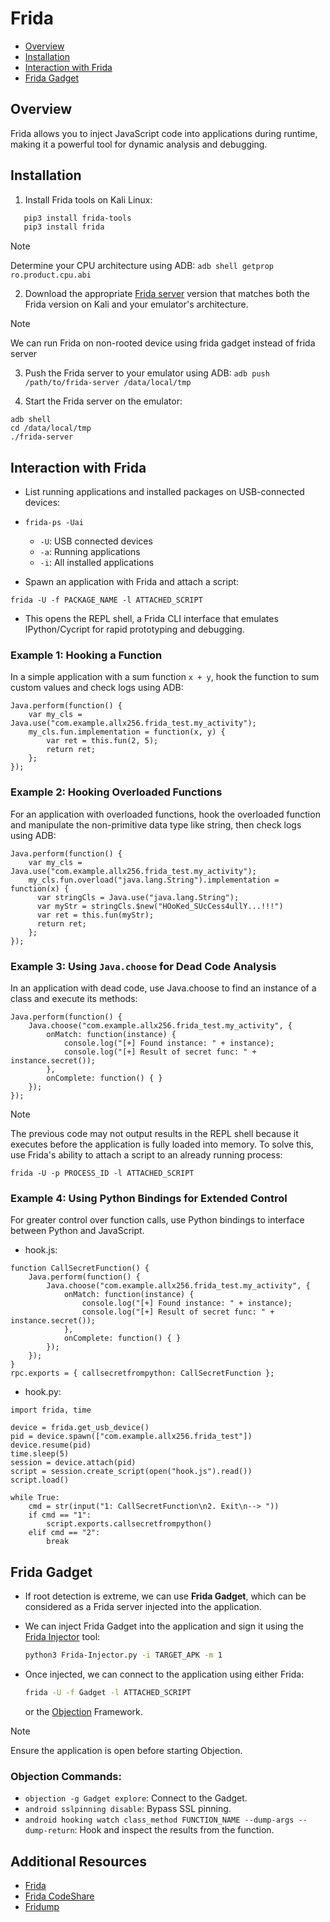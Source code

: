 # Frida
- [Overview](#overview)
- [Installation](#installation)
- [Interaction with Frida](#interaction-with-frida)
- [Frida Gadget](#frida-gadget)

## Overview
Frida allows you to inject JavaScript code into applications during runtime, making it a powerful tool for dynamic analysis and debugging.

## Installation

1. Install Frida tools on Kali Linux:
```bash
   pip3 install frida-tools
   pip3 install frida
```

> [!NOTE] 
>  Determine your CPU architecture using ADB: `adb shell getprop ro.product.cpu.abi`

2. Download the appropriate [Frida server](https://github.com/frida/frida/releases) version that matches both the Frida version on Kali and your emulator's architecture.

>[!NOTE]
> We can run Frida on non-rooted device using frida gadget instead of frida server

3. Push the Frida server to your emulator using ADB:
`adb push /path/to/frida-server /data/local/tmp`

4. Start the Frida server on the emulator:

```
adb shell
cd /data/local/tmp
./frida-server
```
## Interaction with Frida
- List running applications and installed packages on USB-connected devices:
- `frida-ps -Uai`
   - `-U`: USB connected devices 
   - `-a`: Running applications 
   - `-i`: All installed applications

- Spawn an application with Frida and attach a script:

 ```
 frida -U -f PACKAGE_NAME -l ATTACHED_SCRIPT
 ``` 
   - This opens the REPL shell, a Frida CLI interface that emulates IPython/Cycript for rapid prototyping and debugging.

### Example 1: Hooking a Function
In a simple application with a sum function `x + y`, hook the function to sum custom values and check logs using ADB:
```
Java.perform(function() {
    var my_cls = Java.use("com.example.allx256.frida_test.my_activity");
    my_cls.fun.implementation = function(x, y) {
        var ret = this.fun(2, 5);
        return ret;
    };
});

```
### Example 2: Hooking Overloaded Functions
For an application with overloaded functions, hook the overloaded function and manipulate the non-primitive data type like string, then check logs using ADB:
```
Java.perform(function() {
    var my_cls = Java.use("com.example.allx256.frida_test.my_activity");
    my_cls.fun.overload("java.lang.String").implementation = function(x) {
      var stringCls = Java.use("java.lang.String");
      var myStr = stringCls.$new("HOoKed_SUcCess4ullY...!!!")
      var ret = this.fun(myStr);
      return ret;
    };
});

```

### Example 3: Using `Java.choose` for Dead Code Analysis
In an application with dead code, use Java.choose to find an instance of a class and execute its methods:

```
Java.perform(function() {
    Java.choose("com.example.allx256.frida_test.my_activity", {
        onMatch: function(instance) {
            console.log("[+] Found instance: " + instance);
            console.log("[+] Result of secret func: " + instance.secret());
        },
        onComplete: function() { }
    });
});

```
>[!NOTE]
> The previous code may not output results in the REPL shell because it executes before the application is fully loaded into memory. To solve this, use Frida's ability to attach a script to an already running process:
```
frida -U -p PROCESS_ID -l ATTACHED_SCRIPT

```

### Example 4: Using Python Bindings for Extended Control
For greater control over function calls, use Python bindings to interface between Python and JavaScript.
- hook.js:

```
function CallSecretFunction() {
    Java.perform(function() {
        Java.choose("com.example.allx256.frida_test.my_activity", {
            onMatch: function(instance) {
                console.log("[+] Found instance: " + instance);
                console.log("[+] Result of secret func: " + instance.secret());
            },
            onComplete: function() { }
        });
    });
}
rpc.exports = { callsecretfrompython: CallSecretFunction };

```

- hook.py:
```
import frida, time

device = frida.get_usb_device()
pid = device.spawn(["com.example.allx256.frida_test"])
device.resume(pid)
time.sleep(5)
session = device.attach(pid)
script = session.create_script(open("hook.js").read())
script.load()

while True:
    cmd = str(input("1: CallSecretFunction\n2. Exit\n--> "))
    if cmd == "1":
        script.exports.callsecretfrompython()
    elif cmd == "2":
        break

```
## Frida Gadget

- If root detection is extreme, we can use **Frida Gadget**, which can be considered as a Frida server injected into the application.
- We can inject Frida Gadget into the application and sign it using the [Frida Injector](https://github.com/Shapa7276/Frida-Injector) tool:

    ```bash
    python3 Frida-Injector.py -i TARGET_APK -m 1
    ```

- Once injected, we can connect to the application using either Frida:

    ```bash
    frida -U -f Gadget -l ATTACHED_SCRIPT
    ```

  or the [Objection](https://github.com/sensepost/objection) Framework.

> [!NOTE]  
> Ensure the application is open before starting Objection.

### Objection Commands:
- `objection -g Gadget explore`: Connect to the Gadget.
- `android sslpinning disable`: Bypass SSL pinning.
- `android hooking watch class_method FUNCTION_NAME --dump-args --dump-return`: Hook and inspect the results from the function.


## Additional Resources
- [Frida](https://www.infosec-blog.com/categories/#frida)
- [Frida CodeShare](https://codeshare.frida.re/)
- [Fridump](https://github.com/Nightbringer21/fridump)